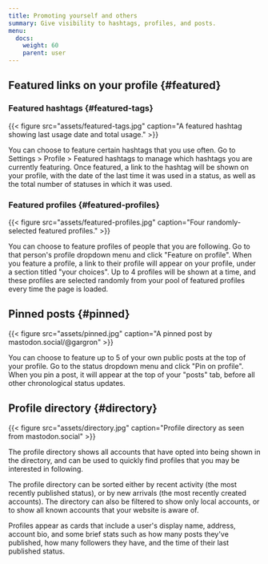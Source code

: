 ```yaml
---
title: Promoting yourself and others
summary: Give visibility to hashtags, profiles, and posts.
menu:
  docs:
    weight: 60
    parent: user
---
```


## Featured links on your profile {#featured}

### Featured hashtags {#featured-tags}

{{< figure src="assets/featured-tags.jpg" caption="A featured hashtag showing last usage date and total usage." >}}

You can choose to feature certain hashtags that you use often. Go to Settings &gt; Profile &gt; Featured hashtags to manage which hashtags you are currently featuring. Once featured, a link to the hashtag will be shown on your profile, with the date of the last time it was used in a status, as well as the total number of statuses in which it was used.

### Featured profiles {#featured-profiles}

{{< figure src="assets/featured-profiles.jpg" caption="Four randomly-selected featured profiles." >}}

You can choose to feature profiles of people that you are following. Go to that person's profile dropdown menu and click "Feature on profile". When you feature a profile, a link to their profile will appear on your profile, under a section titled "your choices". Up to 4 profiles will be shown at a time, and these profiles are selected randomly from your pool of featured profiles every time the page is loaded.

## Pinned posts {#pinned}

{{< figure src="assets/pinned.jpg" caption="A pinned post by mastodon.social/@gargron" >}}

You can choose to feature up to 5 of your own public posts at the top of your profile. Go to the status dropdown menu and click "Pin on profile". When you pin a post, it will appear at the top of your "posts" tab, before all other chronological status updates.

## Profile directory {#directory}

{{< figure src="assets/directory.jpg" caption="Profile directory as seen from mastodon.social" >}}

The profile directory shows all accounts that have opted into being shown in the directory, and can be used to quickly find profiles that you may be interested in following.

The profile directory can be sorted either by recent activity (the most recently published status), or by new arrivals (the most recently created accounts). The directory can also be filtered to show only local accounts, or to show all known accounts that your website is aware of.

Profiles appear as cards that include a user's display name, address, account bio, and some brief stats such as how many posts they've published, how many followers they have, and the time of their last published status.
